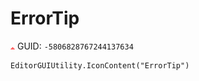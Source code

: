 # ErrorTip
![](/img/ErrorTip.png)
GUID: `-5806828767244137634`
```
EditorGUIUtility.IconContent("ErrorTip")
```
